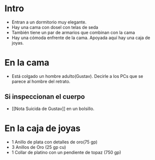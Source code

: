 # Intro
- Entran a un dormitorio muy elegante.
- Hay una cama con dosel con telas de seda
- También tiene un par de armarios que combinan con la cama
- Hay una cómoda enfrente de la cama. Apoyada aquí hay una caja de joyas.

# En la cama
- Está colgado un hombre adulto(Gustav). Decirle a los PCs que se parece al hombre del retrato.

## Si inspeccionan el cuerpo
- [[Nota Suicida de Gustav]] en un bolsillo.


# En la caja de joyas
- 1 Anillo de plata con detalles de oro(75 gp)
- 3 Anillos de Oro (25 gp cu)
- 1 Collar de platino con un pendiente de topaz (750 gp)
